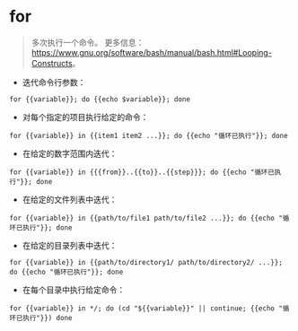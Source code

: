 # for

> 多次执行一个命令。
> 更多信息：<https://www.gnu.org/software/bash/manual/bash.html#Looping-Constructs>。

- 迭代命令行参数：

`for {{variable}}; do {{echo $variable}}; done`

- 对每个指定的项目执行给定的命令：

`for {{variable}} in {{item1 item2 ...}}; do {{echo "循环已执行"}}; done`

- 在给定的数字范围内迭代：

`for {{variable}} in {{{from}}..{{to}}..{{step}}}; do {{echo "循环已执行"}}; done`

- 在给定的文件列表中迭代：

`for {{variable}} in {{path/to/file1 path/to/file2 ...}}; do {{echo "循环已执行"}}; done`

- 在给定的目录列表中迭代：

`for {{variable}} in {{path/to/directory1/ path/to/directory2/ ...}}; do {{echo "循环已执行"}}; done`

- 在每个目录中执行给定命令：

`for {{variable}} in */; do (cd "${{variable}}" || continue; {{echo "循环已执行"}}) done`